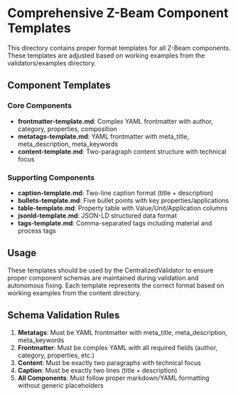# Comprehensive Z-Beam Component Templates

This directory contains proper format templates for all Z-Beam components. These templates are adjusted based on working examples from the validators/examples directory.

## Component Templates

### Core Components
- **frontmatter-template.md**: Complex YAML frontmatter with author, category, properties, composition
- **metatags-template.md**: YAML frontmatter with meta_title, meta_description, meta_keywords
- **content-template.md**: Two-paragraph content structure with technical focus

### Supporting Components
- **caption-template.md**: Two-line caption format (title + description)
- **bullets-template.md**: Five bullet points with key properties/applications
- **table-template.md**: Property table with Value/Unit/Application columns
- **jsonld-template.md**: JSON-LD structured data format
- **tags-template.md**: Comma-separated tags including material and process tags

## Usage

These templates should be used by the CentralizedValidator to ensure proper component schemas are maintained during validation and autonomous fixing. Each template represents the correct format based on working examples from the content directory.

## Schema Validation Rules

1. **Metatags**: Must be YAML frontmatter with meta_title, meta_description, meta_keywords
2. **Frontmatter**: Must be complex YAML with all required fields (author, category, properties, etc.)
3. **Content**: Must be exactly two paragraphs with technical focus
4. **Caption**: Must be exactly two lines (title + description)
5. **All Components**: Must follow proper markdown/YAML formatting without generic placeholders
